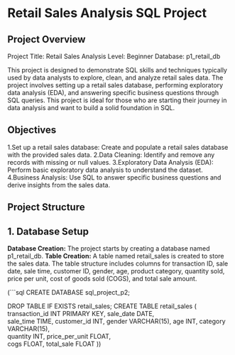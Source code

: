 # Retail Sales Analysis SQL Project
## Project Overview
Project Title: Retail Sales Analysis
Level: Beginner
Database: p1_retail_db

This project is designed to demonstrate SQL skills and techniques typically used by data analysts to explore, clean, and analyze retail sales data. The project involves setting up a retail sales database, performing exploratory data analysis (EDA), and answering specific business questions through SQL queries. This project is ideal for those who are starting their journey in data analysis and want to build a solid foundation in SQL.

## Objectives
1.Set up a retail sales database: Create and populate a retail sales database with the provided sales data.
2.Data Cleaning: Identify and remove any records with missing or null values.
3.Exploratory Data Analysis (EDA): Perform basic exploratory data analysis to understand the dataset.
4.Business Analysis: Use SQL to answer specific business questions and derive insights from the sales data.

## Project Structure
## 1. Database Setup
**Database Creation:** The project starts by creating a database named p1_retail_db.
**Table Creation:** A table named retail_sales is created to store the sales data. The table structure includes columns for transaction ID, sale date, sale time, customer ID, gender, age, product category, quantity sold, price per unit, cost of goods sold (COGS), and total sale amount.

(```sql
CREATE DATABASE sql_project_p2;

DROP TABLE IF EXISTS retail_sales;
CREATE TABLE retail_sales
            (
                transaction_id INT PRIMARY KEY,	
                sale_date DATE,	 
                sale_time TIME,	
                customer_id	INT,
                gender	VARCHAR(15),
                age	INT,
                category VARCHAR(15),	
                quantity	INT,
                price_per_unit FLOAT,	
                cogs	FLOAT,
                total_sale FLOAT
            ))
